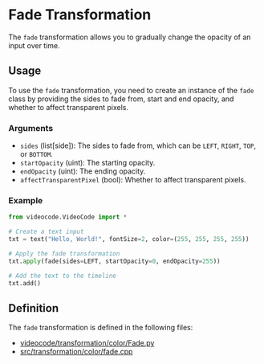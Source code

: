# Fade Transformation

The `fade` transformation allows you to gradually change the opacity of an input over time.

## Usage

To use the `fade` transformation, you need to create an instance of the `fade` class by providing the sides to fade from, start and end opacity, and whether to affect transparent pixels.

### Arguments

- `sides` (list[side]): The sides to fade from, which can be `LEFT`, `RIGHT`, `TOP`, or `BOTTOM`.
- `startOpacity` (uint): The starting opacity.
- `endOpacity` (uint): The ending opacity.
- `affectTransparentPixel` (bool): Whether to affect transparent pixels.

### Example

```python
from videocode.VideoCode import *

# Create a text input
txt = text("Hello, World!", fontSize=2, color=(255, 255, 255, 255))

# Apply the fade transformation
txt.apply(fade(sides=LEFT, startOpacity=0, endOpacity=255))

# Add the text to the timeline
txt.add()
```

## Definition

The `fade` transformation is defined in the following files:
- [videocode/transformation/color/Fade.py](../../../videocode/transformation/color/Fade.py)
- [src/transformation/color/fade.cpp](../../../src/transformation/color/fade.cpp)
